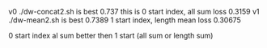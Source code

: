 v0 ./dw-concat2.sh is best 0.737 this is 0 start index, all sum   loss 0.3159
v1 ./dw-mean2.sh is best 0.7389  1 start index, length mean  loss 0.30675

0 start index al sum better then 1 start (all sum or length sum)
